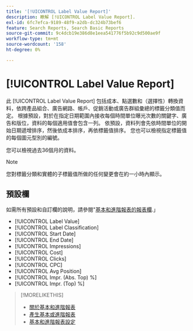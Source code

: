```yaml
---
title: '[!UICONTROL Label Value Report]'
description: 瞭解 [!UICONTROL Label Value Report].
exl-id: 6fc7efca-9189-48f9-a2db-dc324b73bef6
feature: Search Reports, Search Basic Reports
source-git-commit: 9c4dcb19e386d8e1eea541776f5b92c9d500ae9f
workflow-type: tm+mt
source-wordcount: '158'
ht-degree: 0%

---
```


# [!UICONTROL Label Value Report]

此 [!UICONTROL Label Value Report] 包括成本、點選數和（選擇性）轉換資料，依跨產品組合、廣告網路、帳戶、促銷活動或廣告群組彙總的標籤分類值而定。 根據預設，對於在指定日期範圍內接收每個時間單位曝光次數的關鍵字、廣告和版位，資料的每個適用值會包含一列。 依預設，資料列會先依時間單位的開始日期遞增排序，然後依成本排序，再依標籤值排序。 您也可以檢視指定標籤值的每個圖元型別的編號。

您可以檢視過去36個月的資料。

>[!NOTE]
>
>您對標籤分類和實體的子標籤值所做的任何變更會在約一小時內顯示。

## 預設欄

如需所有預設和自訂欄的說明，請參閱&quot;[基本和進階報表的報表欄](basic-advanced-report-columns.md).」

* [!UICONTROL Label Value]
* [!UICONTROL Label Classification]
* [!UICONTROL Start Date]
* [!UICONTROL End Date]
* [!UICONTROL Impressions]
* [!UICONTROL Cost]
* [!UICONTROL Clicks]
* [!UICONTROL CPC]
* [!UICONTROL Avg Position]
* [!UICONTROL Impr. (Abs. Top) %]
* [!UICONTROL Impr. (Top) %]

>[!MORELIKETHIS]
>
>* [關於基本和進階報表](basic-advanced-report-about.md)
>* [產生基本或進階報表](basic-advanced-report-generate.md)
>* [基本和進階報表設定](basic-advanced-report-settings.md)
